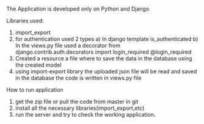 The Application is developed only on Python and Django

Libraries used:
1) import_export
2) for authentication used 2 types
    a) In django template is_authenticated
    b) In the views.py file used a decorator
        from django.contrib.auth.decorators import login_required
        @login_required        
3) Created a resource a file where to save the data in the database using the created model
4) using import-export library the uploaded json file will be read and saved in the database 
    the code is written in views.py file

How to run application
1) get the zip file or pull the code from master in git
2) install all the necessary libraries(import_export,etc)
3) run the server and try to check the working application.
        
